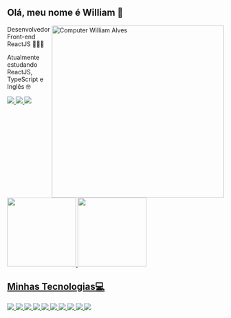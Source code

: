 ## Olá, meu nome é William 👋

<img src="https://raw.githubusercontent.com/MicaelliMedeiros/micaellimedeiros/master/image/computer-illustration.png" min-width="400px" max-width="400px" width="400px" align="right" alt="Computer William Alves">

<p>Desenvolvedor Front-end ReactJS 👨🏻‍💻

Atualmente estudando ReactJS, TypeScript e Inglês 🤓

  
 <p align="left">
  <a href="https://www.linkedin.com/in/william-alves-4b7683221/" target="_blank" alt="Linkedin">
    <img src="https://img.shields.io/badge/LinkedIn-0077B5?style=for-the-badge&logo=linkedin&logoColor=white"/>
  </a>
  <a href="https://www.google.com/intl/pt/gmail/about/" target="_blank" alt="gmail">
    <img src="https://img.shields.io/badge/Gmail-D14836?style=for-the-badge&logo=gmail&logoColor=white"/>
  </a>
  <a href="https://www.instagram.com/william.als_/" target="_blank" alt="Instagram">
    <img src="https://img.shields.io/badge/Instagram-E4405F?style=for-the-badge&logo=instagram&logoColor=white"/>
  </a>
</p>  
 

 
 <div style="display: "flex">
  <a href="https://github.com/williamalves94">
  <img height="160em" src="https://github-readme-stats.vercel.app/api?username=williamalves94&show_icons=true&theme=dark"/>
  <img height="160em" src="https://github-readme-stats.vercel.app/api/top-langs/?username=williamalves94&layout=compact&langs_count=7&theme=dark"/>
</div>
 
## Minhas Tecnologias💻
  
<p align="left" > 
  <img src="https://img.shields.io/badge/HTML5-E34F26?style=for-the-badge&logo=html5&logoColor=white" margin="20px">
  <img src="https://img.shields.io/badge/CSS3-1572B6?style=for-the-badge&logo=css3&logoColor=white">
  <img src="https://img.shields.io/badge/JavaScript-F7DF1E?style=for-the-badge&logo=javascript&logoColor=black">
  <img src="https://img.shields.io/badge/React-20232A?style=for-the-badge&logo=react&logoColor=61DAFB">
  <img src="https://img.shields.io/badge/TypeScript-007ACC?style=for-the-badge&logo=typescript&logoColor=white">
  <img src="https://img.shields.io/badge/npm-CB3837?style=for-the-badge&logo=npm&logoColor=white">
  <img src="https://img.shields.io/badge/GitHub-100000?style=for-the-badge&logo=github&logoColor=white">
  <img src="https://img.shields.io/badge/Git-F05032?style=for-the-badge&logo=git&logoColor=white">
  <img src="https://img.shields.io/badge/Node.js-43853D?style=for-the-badge&logo=node.js&logoColor=white">
  <img src="https://img.shields.io/badge/SQLite-07405E?style=for-the-badge&logo=sqlite&logoColor=white">  
</p>  
